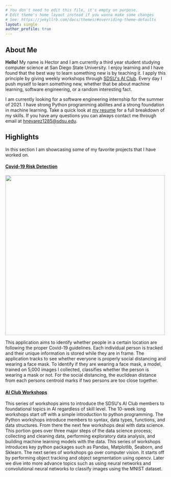 ```yaml
---
# You don't need to edit this file, it's empty on purpose.
# Edit theme's home layout instead if you wanna make some changes
# See: https://jekyllrb.com/docs/themes/#overriding-theme-defaults
layout: single
author_profile: true
---
```


## About Me
**Hello!** My name is Hector and I am currently a third year student studying computer science at San Diego State University. I enjoy learning and I have found that the best way to learn something new is by teaching it. I apply this principle by giving weekly workshops through [SDSU's AI Club](https://aiclub.sdsu.edu/). Every day I push myself to learn something new, whether that be about machine learning, software engineering, or a random interesting fact. <br>

I am currently looking for a software engineering internship for the summer of 2021. I have strong Python programming abilites and a strong foundation in machine learning. Take a quick look at [my resume](#) for a full breakdown of my skills. If you have any questions you can always contact me through email at <hnevarez1285@sdsu.edu>.

## Highlights
In this section I am showcasing some of my favorite projects that I have worked on.

#### [Covid-19 Risk Detection](https://github.com/HectorENevarez/Covid-Risk-Detection)
<p align="left">
  <img src="assets/images/outpy.gif" width="500">
</p>
This application aims to identify whether people in a certain location are following the proper Covid-19 guidelines. Each individual person is tracked and their unique information is stored while they are in frame. The application tracks to see whether everyone is properly social distancing and wearing a face mask. To identify if they are wearing a face mask, a model, trained on 5,000 images I collected, classifies whether the person is wearing a mask or not. For the social distancing, the euclidean distance from each persons centroid marks if two persons are too close together.

#### [AI Club Workshops](https://hectorenevarez.github.io/AIClubWorkshopsFall20/)
This series of workshops aims to introduce the SDSU's AI Club members to foundational topics in AI regardless of skill level. The 10-week long workshops start off with a simple introduction to python programming. The Python workshops introduce members to syntax, data types, functions, and data structures. From there the next few workshops deal with data science. This portion goes over three major steps of the data science process; collecting and cleaning data, performing exploratory data analysis, and building machine learning models with the data. This series of workshops introduces key python packages such as Pandas, Matplotlib, Seaborn, and Sklearn. The next series of workshops go over computer vision. It starts off by performing object tracking and object segmentation using opencv. Later we dive into more advance topics such as using neural networks and convolutional neural networks to classify images using the MNIST dataset.
